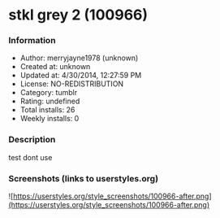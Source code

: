 # stkl grey 2 (100966)

### Information
- Author: merryjayne1978 (unknown)
- Created at: unknown
- Updated at: 4/30/2014, 12:27:59 PM
- License: NO-REDISTRIBUTION
- Category: tumblr
- Rating: undefined
- Total installs: 26
- Weekly installs: 0


### Description
test dont use


### Screenshots (links to userstyles.org)
![https://userstyles.org/style_screenshots/100966-after.png](https://userstyles.org/style_screenshots/100966-after.png)


